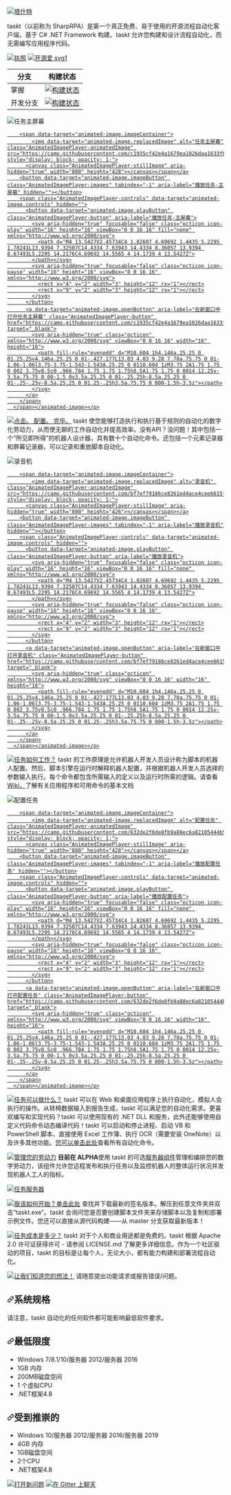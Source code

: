 <div class="Box-sc-g0xbh4-0 bJMeLZ js-snippet-clipboard-copy-unpositioned" data-hpc="true"><article class="markdown-body entry-content container-lg" itemprop="text"><p dir="auto"><a target="_blank" rel="noopener noreferrer nofollow" href="https://camo.githubusercontent.com/4a0d8f0e11a9f18d80af7fcf7527470feaee55e5a52628cbc234fb2197859f08/68747470733a2f2f692e696d6775722e636f6d2f6742704b4467302e706e67"><img src="https://camo.githubusercontent.com/4a0d8f0e11a9f18d80af7fcf7527470feaee55e5a52628cbc234fb2197859f08/68747470733a2f2f692e696d6775722e636f6d2f6742704b4467302e706e67" alt="塔什特" data-canonical-src="https://i.imgur.com/gBpKDg0.png" style="max-width: 100%;"></a></p>
<p dir="auto"><font style="vertical-align: inherit;"><font style="vertical-align: inherit;">taskt（以前称为 SharpRPA）是第一个真正免费、易于使用的开源流程自动化客户端，基于 C# .NET Framework 构建。</font><font style="vertical-align: inherit;">taskt 允许您构建和设计流程自动化，而无需编写应用程序代码。</font></font></p>
<p dir="auto"><a href="https://opensource.org/licenses/Apache-2.0" rel="nofollow"><img src="https://camo.githubusercontent.com/db9dfde8049c5d66ba62fde707d2cfb30e26f9f26ff274c3442c0aec1ec410a4/68747470733a2f2f696d672e736869656c64732e696f2f62616467652f4c6963656e73652d417061636865253230322e302d626c75652e737667" alt="执照" data-canonical-src="https://img.shields.io/badge/License-Apache%202.0-blue.svg" style="max-width: 100%;"></a>
<a href="https://github.com/saucepleez/taskt"><img src="https://camo.githubusercontent.com/196e8b088932bdaf1b820ca7ab78e04307999f5bd44130bbb392053d8d07a9c8/68747470733a2f2f6261646765732e66726170736f66742e636f6d2f6f732f76312f6f70656e2d736f757263652e7376673f763d313033" alt="开源爱 svg1" data-canonical-src="https://badges.frapsoft.com/os/v1/open-source.svg?v=103" style="max-width: 100%;"></a></p>
<table>
<thead>
<tr>
<th><font style="vertical-align: inherit;"><font style="vertical-align: inherit;">分支</font></font></th>
<th><font style="vertical-align: inherit;"><font style="vertical-align: inherit;">构建状态</font></font></th>
</tr>
</thead>
<tbody>
<tr>
<td><font style="vertical-align: inherit;"><font style="vertical-align: inherit;">掌握</font></font></td>
<td><a href="https://dev.azure.com/taskt/taskt/_build/latest?definitionId=1&amp;branchName=master" rel="nofollow"><img src="https://camo.githubusercontent.com/e2e9dfb42b0d26ad5b8c50bda301e8e6c34b18f90b44ad41a118a442224392fe/68747470733a2f2f6465762e617a7572652e636f6d2f7461736b742f7461736b742f5f617069732f6275696c642f7374617475732f7361756365706c65657a2e7461736b743f6272616e63684e616d653d6d6173746572" alt="构建状态" data-canonical-src="https://dev.azure.com/taskt/taskt/_apis/build/status/saucepleez.taskt?branchName=master" style="max-width: 100%;"></a></td>
</tr>
<tr>
<td><font style="vertical-align: inherit;"><font style="vertical-align: inherit;">开发分支</font></font></td>
<td><a href="https://dev.azure.com/taskt/taskt/_build/latest?definitionId=1&amp;branchName=development-branch" rel="nofollow"><img src="https://camo.githubusercontent.com/65d85c360d2201bcea7f85d0ee00f96ea3f7de7664a23f4139389afd732c84ce/68747470733a2f2f6465762e617a7572652e636f6d2f7461736b742f7461736b742f5f617069732f6275696c642f7374617475732f7361756365706c65657a2e7461736b743f6272616e63684e616d653d646576656c6f706d656e742d6272616e6368" alt="构建状态" data-canonical-src="https://dev.azure.com/taskt/taskt/_apis/build/status/saucepleez.taskt?branchName=development-branch" style="max-width: 100%;"></a></td>
</tr>
</tbody>
</table>
<p dir="auto"><animated-image data-catalyst=""><a target="_blank" rel="noopener noreferrer nofollow" href="https://camo.githubusercontent.com/c1935cf42e4a1679ea1026daa1633f6c8186ecb1b15b0d07b8e8d8993633e03e/68747470733a2f2f692e696d6775722e636f6d2f744854793665682e676966" data-target="animated-image.originalLink"><img src="https://camo.githubusercontent.com/c1935cf42e4a1679ea1026daa1633f6c8186ecb1b15b0d07b8e8d8993633e03e/68747470733a2f2f692e696d6775722e636f6d2f744854793665682e676966" alt="任务主屏幕" data-canonical-src="https://i.imgur.com/tHTy6eh.gif" style="max-width: 100%; display: inline-block;" data-target="animated-image.originalImage"></a>
      <span class="AnimatedImagePlayer" data-target="animated-image.player" hidden="">
        <a data-target="animated-image.replacedLink" class="AnimatedImagePlayer-images" href="https://camo.githubusercontent.com/c1935cf42e4a1679ea1026daa1633f6c8186ecb1b15b0d07b8e8d8993633e03e/68747470733a2f2f692e696d6775722e636f6d2f744854793665682e676966" target="_blank">
          
        <span data-target="animated-image.imageContainer">
            <img data-target="animated-image.replacedImage" alt="任务主屏幕" class="AnimatedImagePlayer-animatedImage" src="https://camo.githubusercontent.com/c1935cf42e4a1679ea1026daa1633f6c8186ecb1b15b0d07b8e8d8993633e03e/68747470733a2f2f692e696d6775722e636f6d2f744854793665682e676966" style="display: block; opacity: 1;">
          <canvas class="AnimatedImagePlayer-stillImage" aria-hidden="true" width="800" height="428"></canvas></span></a>
        <button data-target="animated-image.imageButton" class="AnimatedImagePlayer-images" tabindex="-1" aria-label="播放任务-主屏幕" hidden=""></button>
        <span class="AnimatedImagePlayer-controls" data-target="animated-image.controls" hidden="">
          <button data-target="animated-image.playButton" class="AnimatedImagePlayer-button" aria-label="播放任务-主屏幕">
            <svg aria-hidden="true" focusable="false" class="octicon icon-play" width="16" height="16" viewBox="0 0 16 16" fill="none" xmlns="http://www.w3.org/2000/svg">
              <path d="M4 13.5427V2.45734C4 1.82607 4.69692 1.4435 5.2295 1.78241L13.9394 7.32507C14.4334 7.63943 14.4334 8.36057 13.9394 8.67493L5.2295 14.2176C4.69692 14.5565 4 14.1739 4 13.5427Z">
            </path></svg>
            <svg aria-hidden="true" focusable="false" class="octicon icon-pause" width="16" height="16" viewBox="0 0 16 16" xmlns="http://www.w3.org/2000/svg">
              <rect x="4" y="2" width="3" height="12" rx="1"></rect>
              <rect x="9" y="2" width="3" height="12" rx="1"></rect>
            </svg>
          </button>
          <a data-target="animated-image.openButton" aria-label="在新窗口中打开任务主屏幕" class="AnimatedImagePlayer-button" href="https://camo.githubusercontent.com/c1935cf42e4a1679ea1026daa1633f6c8186ecb1b15b0d07b8e8d8993633e03e/68747470733a2f2f692e696d6775722e636f6d2f744854793665682e676966" target="_blank">
            <svg aria-hidden="true" class="octicon" xmlns="http://www.w3.org/2000/svg" viewBox="0 0 16 16" width="16" height="16">
              <path fill-rule="evenodd" d="M10.604 1h4.146a.25.25 0 01.25.25v4.146a.25.25 0 01-.427.177L13.03 4.03 9.28 7.78a.75.75 0 01-1.06-1.06l3.75-3.75-1.543-1.543A.25.25 0 0110.604 1zM3.75 2A1.75 1.75 0 002 3.75v8.5c0 .966.784 1.75 1.75 1.75h8.5A1.75 1.75 0 0014 12.25v-3.5a.75.75 0 00-1.5 0v3.5a.25.25 0 01-.25.25h-8.5a.25.25 0 01-.25-.25v-8.5a.25.25 0 01.25-.25h3.5a.75.75 0 000-1.5h-3.5z"></path>
            </svg>
          </a>
        </span>
      </span></animated-image></p>
<p dir="auto"><a target="_blank" rel="noopener noreferrer nofollow" href="https://camo.githubusercontent.com/4767ece6241958250102c7062c125719f3773e224457359652e0f8e29aab1cc1/68747470733a2f2f692e696d6775722e636f6d2f677a59456452472e706e67"><img src="https://camo.githubusercontent.com/4767ece6241958250102c7062c125719f3773e224457359652e0f8e29aab1cc1/68747470733a2f2f692e696d6775722e636f6d2f677a59456452472e706e67" alt="点击。 配置。 完毕。" data-canonical-src="https://i.imgur.com/gzYEdRG.png" style="max-width: 100%;"></a><font style="vertical-align: inherit;"><font style="vertical-align: inherit;">
taskt 使您能够打造执行和执行基于规则的自动化的数字化劳动力，从而使无聊的工作自动化并提高效率。</font><font style="vertical-align: inherit;">没有API？</font><font style="vertical-align: inherit;">没问题！</font><font style="vertical-align: inherit;">其中包括一个“所见即所得”的机器人设计器，具有数十个自动化命令。</font><font style="vertical-align: inherit;">还包括一个元素记录器和屏幕记录器，可以记录和重放脚本自动化。</font></font></p>
<p dir="auto"><animated-image data-catalyst=""><a target="_blank" rel="noopener noreferrer nofollow" href="https://camo.githubusercontent.com/bf7ef79186ce8261ed4ace4cee6615f0d4355c723eced8de216d3159a4a6885f/68747470733a2f2f692e696d6775722e636f6d2f457069776b506a2e676966" data-target="animated-image.originalLink"><img src="https://camo.githubusercontent.com/bf7ef79186ce8261ed4ace4cee6615f0d4355c723eced8de216d3159a4a6885f/68747470733a2f2f692e696d6775722e636f6d2f457069776b506a2e676966" alt="录音机" data-canonical-src="https://i.imgur.com/EpiwkPj.gif" style="max-width: 100%; display: inline-block;" data-target="animated-image.originalImage"></a>
      <span class="AnimatedImagePlayer" data-target="animated-image.player" hidden="">
        <a data-target="animated-image.replacedLink" class="AnimatedImagePlayer-images" href="https://camo.githubusercontent.com/bf7ef79186ce8261ed4ace4cee6615f0d4355c723eced8de216d3159a4a6885f/68747470733a2f2f692e696d6775722e636f6d2f457069776b506a2e676966" target="_blank">
          
        <span data-target="animated-image.imageContainer">
            <img data-target="animated-image.replacedImage" alt="录音机" class="AnimatedImagePlayer-animatedImage" src="https://camo.githubusercontent.com/bf7ef79186ce8261ed4ace4cee6615f0d4355c723eced8de216d3159a4a6885f/68747470733a2f2f692e696d6775722e636f6d2f457069776b506a2e676966" style="display: block; opacity: 1;">
          <canvas class="AnimatedImagePlayer-stillImage" aria-hidden="true" width="800" height="426"></canvas></span></a>
        <button data-target="animated-image.imageButton" class="AnimatedImagePlayer-images" tabindex="-1" aria-label="播放录音机" hidden=""></button>
        <span class="AnimatedImagePlayer-controls" data-target="animated-image.controls" hidden="">
          <button data-target="animated-image.playButton" class="AnimatedImagePlayer-button" aria-label="播放录音机">
            <svg aria-hidden="true" focusable="false" class="octicon icon-play" width="16" height="16" viewBox="0 0 16 16" fill="none" xmlns="http://www.w3.org/2000/svg">
              <path d="M4 13.5427V2.45734C4 1.82607 4.69692 1.4435 5.2295 1.78241L13.9394 7.32507C14.4334 7.63943 14.4334 8.36057 13.9394 8.67493L5.2295 14.2176C4.69692 14.5565 4 14.1739 4 13.5427Z">
            </path></svg>
            <svg aria-hidden="true" focusable="false" class="octicon icon-pause" width="16" height="16" viewBox="0 0 16 16" xmlns="http://www.w3.org/2000/svg">
              <rect x="4" y="2" width="3" height="12" rx="1"></rect>
              <rect x="9" y="2" width="3" height="12" rx="1"></rect>
            </svg>
          </button>
          <a data-target="animated-image.openButton" aria-label="在新窗口中打开录音机" class="AnimatedImagePlayer-button" href="https://camo.githubusercontent.com/bf7ef79186ce8261ed4ace4cee6615f0d4355c723eced8de216d3159a4a6885f/68747470733a2f2f692e696d6775722e636f6d2f457069776b506a2e676966" target="_blank">
            <svg aria-hidden="true" class="octicon" xmlns="http://www.w3.org/2000/svg" viewBox="0 0 16 16" width="16" height="16">
              <path fill-rule="evenodd" d="M10.604 1h4.146a.25.25 0 01.25.25v4.146a.25.25 0 01-.427.177L13.03 4.03 9.28 7.78a.75.75 0 01-1.06-1.06l3.75-3.75-1.543-1.543A.25.25 0 0110.604 1zM3.75 2A1.75 1.75 0 002 3.75v8.5c0 .966.784 1.75 1.75 1.75h8.5A1.75 1.75 0 0014 12.25v-3.5a.75.75 0 00-1.5 0v3.5a.25.25 0 01-.25.25h-8.5a.25.25 0 01-.25-.25v-8.5a.25.25 0 01.25-.25h3.5a.75.75 0 000-1.5h-3.5z"></path>
            </svg>
          </a>
        </span>
      </span></animated-image></p>
<p dir="auto"><a target="_blank" rel="noopener noreferrer nofollow" href="https://camo.githubusercontent.com/f8164ee7091dea1e07796b485af79e45794ef44e641479edc5a605da477f4ee4/68747470733a2f2f692e696d6775722e636f6d2f547872483659482e706e67"><img src="https://camo.githubusercontent.com/f8164ee7091dea1e07796b485af79e45794ef44e641479edc5a605da477f4ee4/68747470733a2f2f692e696d6775722e636f6d2f547872483659482e706e67" alt="任务如何工作？" data-canonical-src="https://i.imgur.com/TxrH6YH.png" style="max-width: 100%;"></a><font style="vertical-align: inherit;"><font style="vertical-align: inherit;">
taskt 的工作原理是允许机器人开发人员设计称为脚本的机器人配置。</font><font style="vertical-align: inherit;">然后，脚本引擎在运行时解释机器人配置，并根据机器人开发人员选择的参数输入执行。</font><font style="vertical-align: inherit;">每个命令都包含所需输入的定义以及运行时所需的逻辑。</font><font style="vertical-align: inherit;">请查看</font></font><a href="https://github.com/saucepleez/taskt/wiki"><font style="vertical-align: inherit;"><font style="vertical-align: inherit;">Wiki，</font></font></a><font style="vertical-align: inherit;"><font style="vertical-align: inherit;">了解有关应用程序和可用命令的基本文档</font></font></p>
<p dir="auto"><animated-image data-catalyst=""><a target="_blank" rel="noopener noreferrer nofollow" href="https://camo.githubusercontent.com/632de2f6de8fb9a88ec6a82105444b5a3f6e84d79a284cd6bacc97d08b532f1b/68747470733a2f2f692e696d6775722e636f6d2f75667667666e322e676966" data-target="animated-image.originalLink"><img src="https://camo.githubusercontent.com/632de2f6de8fb9a88ec6a82105444b5a3f6e84d79a284cd6bacc97d08b532f1b/68747470733a2f2f692e696d6775722e636f6d2f75667667666e322e676966" alt="配置任务" data-canonical-src="https://i.imgur.com/ufvgfn2.gif" style="max-width: 100%; display: inline-block;" data-target="animated-image.originalImage"></a>
      <span class="AnimatedImagePlayer" data-target="animated-image.player" hidden="">
        <a data-target="animated-image.replacedLink" class="AnimatedImagePlayer-images" href="https://camo.githubusercontent.com/632de2f6de8fb9a88ec6a82105444b5a3f6e84d79a284cd6bacc97d08b532f1b/68747470733a2f2f692e696d6775722e636f6d2f75667667666e322e676966" target="_blank">
          
        <span data-target="animated-image.imageContainer">
            <img data-target="animated-image.replacedImage" alt="配置任务" class="AnimatedImagePlayer-animatedImage" src="https://camo.githubusercontent.com/632de2f6de8fb9a88ec6a82105444b5a3f6e84d79a284cd6bacc97d08b532f1b/68747470733a2f2f692e696d6775722e636f6d2f75667667666e322e676966" style="display: block; opacity: 1;">
          <canvas class="AnimatedImagePlayer-stillImage" aria-hidden="true" width="800" height="428"></canvas></span></a>
        <button data-target="animated-image.imageButton" class="AnimatedImagePlayer-images" tabindex="-1" aria-label="播放配置任务" hidden=""></button>
        <span class="AnimatedImagePlayer-controls" data-target="animated-image.controls" hidden="">
          <button data-target="animated-image.playButton" class="AnimatedImagePlayer-button" aria-label="播放配置任务">
            <svg aria-hidden="true" focusable="false" class="octicon icon-play" width="16" height="16" viewBox="0 0 16 16" fill="none" xmlns="http://www.w3.org/2000/svg">
              <path d="M4 13.5427V2.45734C4 1.82607 4.69692 1.4435 5.2295 1.78241L13.9394 7.32507C14.4334 7.63943 14.4334 8.36057 13.9394 8.67493L5.2295 14.2176C4.69692 14.5565 4 14.1739 4 13.5427Z">
            </path></svg>
            <svg aria-hidden="true" focusable="false" class="octicon icon-pause" width="16" height="16" viewBox="0 0 16 16" xmlns="http://www.w3.org/2000/svg">
              <rect x="4" y="2" width="3" height="12" rx="1"></rect>
              <rect x="9" y="2" width="3" height="12" rx="1"></rect>
            </svg>
          </button>
          <a data-target="animated-image.openButton" aria-label="在新窗口中打开配置任务" class="AnimatedImagePlayer-button" href="https://camo.githubusercontent.com/632de2f6de8fb9a88ec6a82105444b5a3f6e84d79a284cd6bacc97d08b532f1b/68747470733a2f2f692e696d6775722e636f6d2f75667667666e322e676966" target="_blank">
            <svg aria-hidden="true" class="octicon" xmlns="http://www.w3.org/2000/svg" viewBox="0 0 16 16" width="16" height="16">
              <path fill-rule="evenodd" d="M10.604 1h4.146a.25.25 0 01.25.25v4.146a.25.25 0 01-.427.177L13.03 4.03 9.28 7.78a.75.75 0 01-1.06-1.06l3.75-3.75-1.543-1.543A.25.25 0 0110.604 1zM3.75 2A1.75 1.75 0 002 3.75v8.5c0 .966.784 1.75 1.75 1.75h8.5A1.75 1.75 0 0014 12.25v-3.5a.75.75 0 00-1.5 0v3.5a.25.25 0 01-.25.25h-8.5a.25.25 0 01-.25-.25v-8.5a.25.25 0 01.25-.25h3.5a.75.75 0 000-1.5h-3.5z"></path>
            </svg>
          </a>
        </span>
      </span></animated-image></p>
<p dir="auto"><a target="_blank" rel="noopener noreferrer nofollow" href="https://camo.githubusercontent.com/bfd5945ad5b4f388ddabae5aec9926ddf975ded236ff747d8641173e7180ff03/68747470733a2f2f692e696d6775722e636f6d2f46544d525469382e706e67"><img src="https://camo.githubusercontent.com/bfd5945ad5b4f388ddabae5aec9926ddf975ded236ff747d8641173e7180ff03/68747470733a2f2f692e696d6775722e636f6d2f46544d525469382e706e67" alt="任务可以做什么？" data-canonical-src="https://i.imgur.com/FTMRTi8.png" style="max-width: 100%;"></a><font style="vertical-align: inherit;"><font style="vertical-align: inherit;">
taskt 可以在 Web 和桌面应用程序上执行自动化，模拟人会执行的操作。</font><font style="vertical-align: inherit;">从转椅数据输入到报告生成，taskt 可以满足您的自动化需求。</font><font style="vertical-align: inherit;">更喜欢编写和实现代码？</font><font style="vertical-align: inherit;">taskt 可以使用现有的 .NET DLL 和服务，此外还能够使用自定义代码命令动态编译代码！</font><font style="vertical-align: inherit;">taskt 可以启动和停止进程、启动 VB 和 PowerShell 脚本、直接使用 Excel 工作簿、执行 OCR（需要安装 OneNote）以及许多其他功能。</font></font><a href="https://github.com/saucepleez/taskt/wiki/Automation-Commands"><font style="vertical-align: inherit;"><font style="vertical-align: inherit;">您可以单击此处</font></font></a><font style="vertical-align: inherit;"><font style="vertical-align: inherit;">查看所有自动化命令</font><font style="vertical-align: inherit;">。</font></font></p>
<p dir="auto"><a target="_blank" rel="noopener noreferrer nofollow" href="https://camo.githubusercontent.com/891c71b7705bcb4572028c4816d1a6b2c48c113aefe78e27f411fb23199e9340/68747470733a2f2f692e696d6775722e636f6d2f4b5156714e39762e706e67"><img src="https://camo.githubusercontent.com/891c71b7705bcb4572028c4816d1a6b2c48c113aefe78e27f411fb23199e9340/68747470733a2f2f692e696d6775722e636f6d2f4b5156714e39762e706e67" alt="管理您的劳动力" data-canonical-src="https://i.imgur.com/KQVqN9v.png" style="max-width: 100%;"></a>
<strong><font style="vertical-align: inherit;"><font style="vertical-align: inherit;">目前在 ALPHA</font></font></strong><font style="vertical-align: inherit;"><font style="vertical-align: inherit;">使用 taskt 的可选</font></font><a href="https://github.com/saucepleez/tasktServer"><font style="vertical-align: inherit;"><font style="vertical-align: inherit;">服务器组件</font></font></a><font style="vertical-align: inherit;"><font style="vertical-align: inherit;">管理和编排您的数字劳动力，该组件允许您远程发布和执行任务以及监控机器人的整体运行状况并发现机器人工人的指标。</font></font></p>
<p dir="auto"><a target="_blank" rel="noopener noreferrer nofollow" href="https://camo.githubusercontent.com/34e5fd47f19e4d93dcd44e38e3205d299a9d0827/68747470733a2f2f692e696d6775722e636f6d2f644649454d77792e706e67"><img src="https://camo.githubusercontent.com/34e5fd47f19e4d93dcd44e38e3205d299a9d0827/68747470733a2f2f692e696d6775722e636f6d2f644649454d77792e706e67" alt="任务服务器" style="max-width: 100%;"></a></p>
<p dir="auto"><a target="_blank" rel="noopener noreferrer nofollow" href="https://camo.githubusercontent.com/399a76e22de83d149616cf38f6ea861416004503a514ea45f345854597e71f9a/68747470733a2f2f692e696d6775722e636f6d2f436b45534252542e706e67"><img src="https://camo.githubusercontent.com/399a76e22de83d149616cf38f6ea861416004503a514ea45f345854597e71f9a/68747470733a2f2f692e696d6775722e636f6d2f436b45534252542e706e67" alt="我该如何开始？" data-canonical-src="https://i.imgur.com/CkESBRT.png" style="max-width: 100%;"></a><font style="vertical-align: inherit;"></font><a href="https://github.com/saucepleez/taskt/releases/"><font style="vertical-align: inherit;"><font style="vertical-align: inherit;">单击此处</font></font></a><font style="vertical-align: inherit;"><font style="vertical-align: inherit;">
查找并下载最新的签名版本</font><font style="vertical-align: inherit;">。</font><font style="vertical-align: inherit;">解压到任意文件夹并双击“taskt.exe”。</font><font style="vertical-align: inherit;">taskt 会询问您是否要创建脚本文件夹来存储脚本以及复制和部署示例文件。</font><font style="vertical-align: inherit;">您还可以直接从源代码构建——从 master 分支获取最新版本！</font></font></p>
<p dir="auto"><a target="_blank" rel="noopener noreferrer nofollow" href="https://camo.githubusercontent.com/8eea2636e243549d3aac5fa07d3f588a3c4c088ecc33468ed13706d2f5eac4b2/68747470733a2f2f692e696d6775722e636f6d2f667a6c694b794e2e706e67"><img src="https://camo.githubusercontent.com/8eea2636e243549d3aac5fa07d3f588a3c4c088ecc33468ed13706d2f5eac4b2/68747470733a2f2f692e696d6775722e636f6d2f667a6c694b794e2e706e67" alt="任务成本是多少？" data-canonical-src="https://i.imgur.com/fzliKyN.png" style="max-width: 100%;"></a><font style="vertical-align: inherit;"><font style="vertical-align: inherit;">
taskt 对于个人和商业用途都是免费的。</font><font style="vertical-align: inherit;">taskt 根据 Apache 2.0 许可证获得许可 - 请参阅 LICENSE.md 了解更多详细信息。</font><font style="vertical-align: inherit;">作为一个社区驱动的项目，taskt 的目标是让每个人，无论大小，都有能力构建和部署流程自动化。</font></font></p>
<p dir="auto"><a target="_blank" rel="noopener noreferrer nofollow" href="https://camo.githubusercontent.com/3cf62551788f4c68ad77c46ad8fb598226302fbeb4dde85a75d3c8e564edae1d/68747470733a2f2f692e696d6775722e636f6d2f774b45787a694e2e706e67"><img src="https://camo.githubusercontent.com/3cf62551788f4c68ad77c46ad8fb598226302fbeb4dde85a75d3c8e564edae1d/68747470733a2f2f692e696d6775722e636f6d2f774b45787a694e2e706e67" alt="让我们知道您的想法！" data-canonical-src="https://i.imgur.com/wKExziN.png" style="max-width: 100%;"></a><font style="vertical-align: inherit;"><font style="vertical-align: inherit;">
请随意提出功能请求或报告错误/问题。</font></font></p>
<h1 tabindex="-1" dir="auto"><a id="user-content-system-specifications" class="anchor" aria-hidden="true" tabindex="-1" href="#system-specifications"><svg class="octicon octicon-link" viewBox="0 0 16 16" version="1.1" width="16" height="16" aria-hidden="true"><path d="m7.775 3.275 1.25-1.25a3.5 3.5 0 1 1 4.95 4.95l-2.5 2.5a3.5 3.5 0 0 1-4.95 0 .751.751 0 0 1 .018-1.042.751.751 0 0 1 1.042-.018 1.998 1.998 0 0 0 2.83 0l2.5-2.5a2.002 2.002 0 0 0-2.83-2.83l-1.25 1.25a.751.751 0 0 1-1.042-.018.751.751 0 0 1-.018-1.042Zm-4.69 9.64a1.998 1.998 0 0 0 2.83 0l1.25-1.25a.751.751 0 0 1 1.042.018.751.751 0 0 1 .018 1.042l-1.25 1.25a3.5 3.5 0 1 1-4.95-4.95l2.5-2.5a3.5 3.5 0 0 1 4.95 0 .751.751 0 0 1-.018 1.042.751.751 0 0 1-1.042.018 1.998 1.998 0 0 0-2.83 0l-2.5 2.5a1.998 1.998 0 0 0 0 2.83Z"></path></svg></a><font style="vertical-align: inherit;"><font style="vertical-align: inherit;">系统规格</font></font></h1>
<p dir="auto"><font style="vertical-align: inherit;"><font style="vertical-align: inherit;">请注意，taskt 自动化的任何软件都可能影响最低软件要求。</font></font></p>
<h2 tabindex="-1" dir="auto"><a id="user-content-minimum" class="anchor" aria-hidden="true" tabindex="-1" href="#minimum"><svg class="octicon octicon-link" viewBox="0 0 16 16" version="1.1" width="16" height="16" aria-hidden="true"><path d="m7.775 3.275 1.25-1.25a3.5 3.5 0 1 1 4.95 4.95l-2.5 2.5a3.5 3.5 0 0 1-4.95 0 .751.751 0 0 1 .018-1.042.751.751 0 0 1 1.042-.018 1.998 1.998 0 0 0 2.83 0l2.5-2.5a2.002 2.002 0 0 0-2.83-2.83l-1.25 1.25a.751.751 0 0 1-1.042-.018.751.751 0 0 1-.018-1.042Zm-4.69 9.64a1.998 1.998 0 0 0 2.83 0l1.25-1.25a.751.751 0 0 1 1.042.018.751.751 0 0 1 .018 1.042l-1.25 1.25a3.5 3.5 0 1 1-4.95-4.95l2.5-2.5a3.5 3.5 0 0 1 4.95 0 .751.751 0 0 1-.018 1.042.751.751 0 0 1-1.042.018 1.998 1.998 0 0 0-2.83 0l-2.5 2.5a1.998 1.998 0 0 0 0 2.83Z"></path></svg></a><font style="vertical-align: inherit;"><font style="vertical-align: inherit;">最低限度</font></font></h2>
<ul dir="auto">
<li><font style="vertical-align: inherit;"><font style="vertical-align: inherit;">Windows 7/8.1/10/服务器 2012/服务器 2016</font></font></li>
<li><font style="vertical-align: inherit;"><font style="vertical-align: inherit;">1GB 内存</font></font></li>
<li><font style="vertical-align: inherit;"><font style="vertical-align: inherit;">200MB磁盘空间</font></font></li>
<li><font style="vertical-align: inherit;"><font style="vertical-align: inherit;">1 个虚拟CPU</font></font></li>
<li><font style="vertical-align: inherit;"><font style="vertical-align: inherit;">.NET框架4.8</font></font></li>
</ul>
<h2 tabindex="-1" dir="auto"><a id="user-content-recommended" class="anchor" aria-hidden="true" tabindex="-1" href="#recommended"><svg class="octicon octicon-link" viewBox="0 0 16 16" version="1.1" width="16" height="16" aria-hidden="true"><path d="m7.775 3.275 1.25-1.25a3.5 3.5 0 1 1 4.95 4.95l-2.5 2.5a3.5 3.5 0 0 1-4.95 0 .751.751 0 0 1 .018-1.042.751.751 0 0 1 1.042-.018 1.998 1.998 0 0 0 2.83 0l2.5-2.5a2.002 2.002 0 0 0-2.83-2.83l-1.25 1.25a.751.751 0 0 1-1.042-.018.751.751 0 0 1-.018-1.042Zm-4.69 9.64a1.998 1.998 0 0 0 2.83 0l1.25-1.25a.751.751 0 0 1 1.042.018.751.751 0 0 1 .018 1.042l-1.25 1.25a3.5 3.5 0 1 1-4.95-4.95l2.5-2.5a3.5 3.5 0 0 1 4.95 0 .751.751 0 0 1-.018 1.042.751.751 0 0 1-1.042.018 1.998 1.998 0 0 0-2.83 0l-2.5 2.5a1.998 1.998 0 0 0 0 2.83Z"></path></svg></a><font style="vertical-align: inherit;"><font style="vertical-align: inherit;">受到推崇的</font></font></h2>
<ul dir="auto">
<li><font style="vertical-align: inherit;"><font style="vertical-align: inherit;">Windows 10/服务器 2012/服务器 2016/服务器 2019</font></font></li>
<li><font style="vertical-align: inherit;"><font style="vertical-align: inherit;">4GB 内存</font></font></li>
<li><font style="vertical-align: inherit;"><font style="vertical-align: inherit;">1GB磁盘空间</font></font></li>
<li><font style="vertical-align: inherit;"><font style="vertical-align: inherit;">2个CPU</font></font></li>
<li><font style="vertical-align: inherit;"><font style="vertical-align: inherit;">.NET框架4.8</font></font></li>
</ul>
<p dir="auto"><a href="https://github.com/saucepleez/taskt/issues/new"><img src="https://camo.githubusercontent.com/9449af61ef4d555d7af7fbe710da6239e669e66f441842c62f2f355604246ad3/68747470733a2f2f696d672e736869656c64732e696f2f62616467652f4f70656e2d4e657725433225413049737375652d626c75652e737667" alt="打开新问题" data-canonical-src="https://img.shields.io/badge/Open-New%C2%A0Issue-blue.svg" style="max-width: 100%;"></a>
<a href="https://gitter.im/taskt-rpa/Lobby" rel="nofollow"><img src="https://camo.githubusercontent.com/732a9337a8feeed82284acd44013ad614645ce2dea41e95132e12587e36d506d/68747470733a2f2f696d672e736869656c64732e696f2f62616467652f436861742d4f6e2543322541304769747465722d677265656e2e737667" alt="在 Gitter 上聊天" data-canonical-src="https://img.shields.io/badge/Chat-On%C2%A0Gitter-green.svg" style="max-width: 100%;"></a></p>
</article></div>
